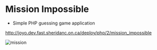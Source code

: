 # Mission Impossible

* Simple PHP guessing game application

http://joyo.dev.fast.sheridanc.on.ca/deploy/php/2/mission_impossible

![mission](https://user-images.githubusercontent.com/29807797/39887983-976f86a0-5461-11e8-9f41-3d32f7443c29.gif)
